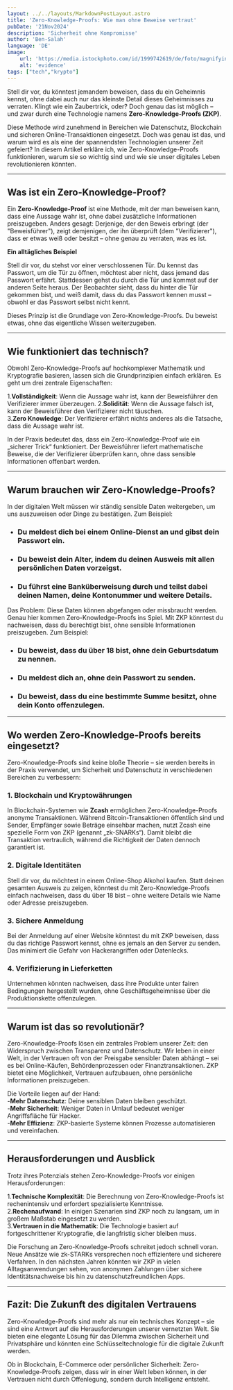 ```yaml
---
layout: ../../layouts/MarkdownPostLayout.astro
title: 'Zero-Knowledge-Proofs: Wie man ohne Beweise vertraut'
pubDate: '21Nov2024'
description: 'Sicherheit ohne Kompromisse'
author: 'Ben-Salah'
language: 'DE'
image:
    url: 'https://media.istockphoto.com/id/1999742619/de/foto/magnifying-glass-on-laptop-keyboard-searching-for-online-documents.jpg?s=612x612&w=0&k=20&c=MrH_hRZV7xHXrzT1SMbtdfKNvjTrdJLZ8BWSYjnOSTc='
    alt: 'evidence'
tags: ["tech","krypto"]
---
```


Stell dir vor, du könntest jemandem beweisen, dass du ein Geheimnis kennst, ohne dabei auch nur das kleinste Detail dieses Geheimnisses zu verraten. Klingt wie ein Zaubertrick, oder? Doch genau das ist möglich – und zwar durch eine Technologie namens **Zero-Knowledge-Proofs (ZKP)**. 

Diese Methode wird zunehmend in Bereichen wie Datenschutz, Blockchain und sicheren Online-Transaktionen eingesetzt. Doch was genau ist das, und warum wird es als eine der spannendsten Technologien unserer Zeit gefeiert? In diesem Artikel erkläre ich, wie Zero-Knowledge-Proofs funktionieren, warum sie so wichtig sind und wie sie unser digitales Leben revolutionieren könnten.

---

## Was ist ein Zero-Knowledge-Proof?

Ein **Zero-Knowledge-Proof** ist eine Methode, mit der man beweisen kann, dass eine Aussage wahr ist, ohne dabei zusätzliche Informationen preiszugeben. Anders gesagt: Derjenige, der den Beweis erbringt (der "Beweisführer"), zeigt demjenigen, der ihn überprüft (dem "Verifizierer"), dass er etwas weiß oder besitzt – ohne genau zu verraten, was es ist.

 **Ein alltägliches Beispiel**

Stell dir vor, du stehst vor einer verschlossenen Tür. Du kennst das Passwort, um die Tür zu öffnen, möchtest aber nicht, dass jemand das Passwort erfährt. Stattdessen gehst du durch die Tür und kommst auf der anderen Seite heraus. Der Beobachter sieht, dass du hinter die Tür gekommen bist, und weiß damit, dass du das Passwort kennen musst – obwohl er das Passwort selbst nicht kennt.

Dieses Prinzip ist die Grundlage von Zero-Knowledge-Proofs. Du beweist etwas, ohne das eigentliche Wissen weiterzugeben.

---

## Wie funktioniert das technisch?

Obwohl Zero-Knowledge-Proofs auf hochkomplexer Mathematik und Kryptografie basieren, lassen sich die Grundprinzipien einfach erklären. Es geht um drei zentrale Eigenschaften:

1.**Vollständigkeit**: Wenn die Aussage wahr ist, kann der Beweisführer den Verifizierer immer überzeugen.
2.**Solidität**: Wenn die Aussage falsch ist, kann der Beweisführer den Verifizierer nicht täuschen.   
3.**Zero Knowledge**: Der Verifizierer erfährt nichts anderes als die Tatsache, dass die Aussage wahr ist.

In der Praxis bedeutet das, dass ein Zero-Knowledge-Proof wie ein „sicherer Trick“ funktioniert. Der Beweisführer liefert mathematische Beweise, die der Verifizierer überprüfen kann, ohne dass sensible Informationen offenbart werden.

---

## Warum brauchen wir Zero-Knowledge-Proofs?

In der digitalen Welt müssen wir ständig sensible Daten weitergeben, um uns auszuweisen oder Dinge zu bestätigen. Zum Beispiel:

- ### Du meldest dich bei einem Online-Dienst an und gibst dein Passwort ein.
- ### Du beweist dein Alter, indem du deinen Ausweis mit allen persönlichen Daten vorzeigst.
- ### Du führst eine Banküberweisung durch und teilst dabei deinen Namen, deine Kontonummer und weitere Details.

Das Problem: Diese Daten können abgefangen oder missbraucht werden. Genau hier kommen Zero-Knowledge-Proofs ins Spiel. Mit ZKP könntest du nachweisen, dass du berechtigt bist, ohne sensible Informationen preiszugeben. Zum Beispiel:

- ### Du beweist, dass du über 18 bist, ohne dein Geburtsdatum zu nennen.
- ### Du meldest dich an, ohne dein Passwort zu senden.
- ### Du beweist, dass du eine bestimmte Summe besitzt, ohne dein Konto offenzulegen.

---

## Wo werden Zero-Knowledge-Proofs bereits eingesetzt?

Zero-Knowledge-Proofs sind keine bloße Theorie – sie werden bereits in der Praxis verwendet, um Sicherheit und Datenschutz in verschiedenen Bereichen zu verbessern:

### 1. **Blockchain und Kryptowährungen**
In Blockchain-Systemen wie **Zcash** ermöglichen Zero-Knowledge-Proofs anonyme Transaktionen. Während Bitcoin-Transaktionen öffentlich sind und Sender, Empfänger sowie Beträge einsehbar machen, nutzt Zcash eine spezielle Form von ZKP (genannt „zk-SNARKs“). Damit bleibt die Transaktion vertraulich, während die Richtigkeit der Daten dennoch garantiert ist.

### 2. **Digitale Identitäten**
Stell dir vor, du möchtest in einem Online-Shop Alkohol kaufen. Statt deinen gesamten Ausweis zu zeigen, könntest du mit Zero-Knowledge-Proofs einfach nachweisen, dass du über 18 bist – ohne weitere Details wie Name oder Adresse preiszugeben.

### 3. **Sichere Anmeldung**
Bei der Anmeldung auf einer Website könntest du mit ZKP beweisen, dass du das richtige Passwort kennst, ohne es jemals an den Server zu senden. Das minimiert die Gefahr von Hackerangriffen oder Datenlecks.

### 4. **Verifizierung in Lieferketten**
Unternehmen könnten nachweisen, dass ihre Produkte unter fairen Bedingungen hergestellt wurden, ohne Geschäftsgeheimnisse über die Produktionskette offenzulegen.

---

## Warum ist das so revolutionär?

Zero-Knowledge-Proofs lösen ein zentrales Problem unserer Zeit: den Widerspruch zwischen Transparenz und Datenschutz. Wir leben in einer Welt, in der Vertrauen oft von der Preisgabe sensibler Daten abhängt – sei es bei Online-Käufen, Behördenprozessen oder Finanztransaktionen. ZKP bietet eine Möglichkeit, Vertrauen aufzubauen, ohne persönliche Informationen preiszugeben.

Die Vorteile liegen auf der Hand:                  
-**Mehr Datenschutz**: Deine sensiblen Daten bleiben geschützt.                    
-**Mehr Sicherheit**: Weniger Daten in Umlauf bedeutet weniger Angriffsfläche für Hacker.                   
-**Mehr Effizienz**: ZKP-basierte Systeme können Prozesse automatisieren und vereinfachen.            

---

## Herausforderungen und Ausblick

Trotz ihres Potenzials stehen Zero-Knowledge-Proofs vor einigen Herausforderungen:

1.**Technische Komplexität**: Die Berechnung von Zero-Knowledge-Proofs ist rechenintensiv und erfordert spezialisierte Kenntnisse.          
2.**Rechenaufwand**: In einigen Szenarien sind ZKP noch zu langsam, um in großem Maßstab eingesetzt zu werden.               
3.**Vertrauen in die Mathematik**: Die Technologie basiert auf fortgeschrittener Kryptografie, die langfristig sicher bleiben muss.

Die Forschung an Zero-Knowledge-Proofs schreitet jedoch schnell voran. Neue Ansätze wie zk-STARKs versprechen noch effizientere und sicherere Verfahren. In den nächsten Jahren könnten wir ZKP in vielen Alltagsanwendungen sehen, von anonymen Zahlungen über sichere Identitätsnachweise bis hin zu datenschutzfreundlichen Apps.

---

## Fazit: Die Zukunft des digitalen Vertrauens

Zero-Knowledge-Proofs sind mehr als nur ein technisches Konzept – sie sind eine Antwort auf die Herausforderungen unserer vernetzten Welt. Sie bieten eine elegante Lösung für das Dilemma zwischen Sicherheit und Privatsphäre und könnten eine Schlüsseltechnologie für die digitale Zukunft werden.

Ob in Blockchain, E-Commerce oder persönlicher Sicherheit: Zero-Knowledge-Proofs zeigen, dass wir in einer Welt leben können, in der Vertrauen nicht durch Offenlegung, sondern durch Intelligenz entsteht.